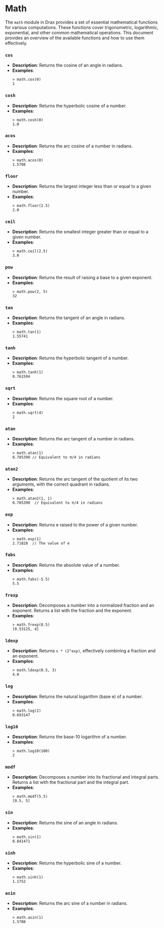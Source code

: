 # Math

The `math` module in Drax provides a set of essential mathematical functions for various computations. These functions cover trigonometric, logarithmic, exponential, and other common mathematical operations. This document provides an overview of the available functions and how to use them effectively.

### `cos`
- **Description**: Returns the cosine of an angle in radians.
- **Examples**:
  ```drax
  > math.cos(0)
  1
  ```

### `cosh`
- **Description**: Returns the hyperbolic cosine of a number.
- **Examples**:
  ```drax
  > math.cosh(0)
  1.0
  ```

### `acos`
- **Description**: Returns the arc cosine of a number in radians.
- **Examples**:
  ```drax
  > math.acos(0)
  1.5708
  ```

### `floor`
- **Description**: Returns the largest integer less than or equal to a given number.
- **Examples**:
  ```drax
  > math.floor(2.5)
  2.0
  ```

### `ceil`
- **Description**: Returns the smallest integer greater than or equal to a given number.
- **Examples**:
  ```drax
  > math.ceil(2.5)
  3.0
  ```

### `pow`
- **Description**: Returns the result of raising a base to a given exponent.
- **Examples**:
  ```drax
  > math.pow(2, 5)
  32
  ```

### `tan`
- **Description**: Returns the tangent of an angle in radians.
- **Examples**:
  ```drax
  > math.tan(1)
  1.55741
  ```

### `tanh`
- **Description**: Returns the hyperbolic tangent of a number.
- **Examples**:
  ```drax
  > math.tanh(1)
  0.761594
  ```

### `sqrt`
- **Description**: Returns the square root of a number.
- **Examples**:
  ```drax
  > math.sqrt(4)
  2
  ```

### `atan`
- **Description**: Returns the arc tangent of a number in radians.
- **Examples**:
  ```drax
  > math.atan(1)
  0.785398 // Equivalent to π/4 in radians
  ```

### `atan2`
- **Description**: Returns the arc tangent of the quotient of its two arguments, with the correct quadrant in radians.
- **Examples**:
  ```drax
  > math.atan2(1, 1)
  0.785398  // Equivalent to π/4 in radians
  ```

### `exp`
- **Description**: Returns e raised to the power of a given number.
- **Examples**:
  ```drax
  > math.exp(1)
  2.71828  // The value of e
  ```

### `fabs`
- **Description**: Returns the absolute value of a number.
- **Examples**:
  ```drax
  > math.fabs(-5.5)
  5.5
  ```

### `frexp`
- **Description**: Decomposes a number into a normalized fraction and an exponent. Returns a list with the fraction and the exponent.
- **Examples**:
  ```drax
  > math.frexp(8.5)
  [0.53125, 4]
  ```

### `ldexp`
- **Description**: Returns `x * (2^exp)`, effectively combining a fraction and an exponent.
- **Examples**:
  ```drax
  > math.ldexp(0.5, 3)
  4.0
  ```

### `log`
- **Description**: Returns the natural logarithm (base e) of a number.
- **Examples**:
  ```drax
  > math.log(2)
  0.693147
  ```

### `log10`
- **Description**: Returns the base-10 logarithm of a number.
- **Examples**:
  ```drax
  > math.log10(100)
  2
  ```

### `modf`
- **Description**: Decomposes a number into its fractional and integral parts. Returns a list with the fractional part and the integral part.
- **Examples**:
  ```drax
  > math.modf(5.5)
  [0.5, 5]
  ```

### `sin`
- **Description**: Returns the sine of an angle in radians.
- **Examples**:
  ```drax
  > math.sin(1)
  0.841471
  ```

### `sinh`
- **Description**: Returns the hyperbolic sine of a number.
- **Examples**:
  ```drax
  > math.sinh(1)
  1.1752
  ```

### `asin`
- **Description**: Returns the arc sine of a number in radians.
- **Examples**:
  ```drax
  > math.asin(1)
  1.5708
  ```
